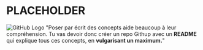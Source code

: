 # PLACEHOLDER
![GitHub Logo](https://imgur.com/a/a3c70)
"Poser par écrit des concepts aide beaucoup à leur compréhension. Tu vas devoir donc créer un repo Githup avec un **README** qui explique tous ces concepts, en **vulgarisant un maximum.**"

